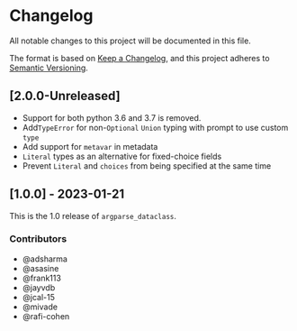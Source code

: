 # Changelog

All notable changes to this project will be documented in this file.

The format is based on [Keep a Changelog](https://keepachangelog.com/en/1.0.0/),
and this project adheres to [Semantic Versioning](https://semver.org/spec/v2.0.0.html).

## [2.0.0-Unreleased]

+ Support for both python 3.6 and 3.7 is removed.
+ Add`TypeError` for non-`Optional` `Union` typing with prompt to use custom 
  `type`
+ Add support for `metavar` in metadata
+ `Literal` types as an alternative for fixed-choice fields
+ Prevent `Literal` and `choices` from being specified at the same time

## [1.0.0] - 2023-01-21

This is the 1.0 release of `argparse_dataclass`.

### Contributors

* @adsharma
* @asasine
* @frank113
* @jayvdb
* @jcal-15
* @mivade
* @rafi-cohen